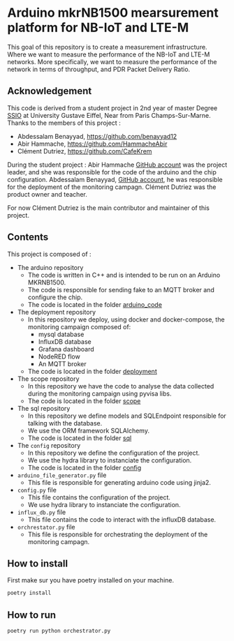 # Arduino mkrNB1500 mearsurement platform for NB-IoT and LTE-M

This goal of this repository is to create a measurement infrastructure. Where we want to measure the performance of the NB-IoT and LTE-M networks.
More specifically, we want to measure the performance of the network in terms of throughput, and PDR Packet Delivery Ratio.

## Acknowledgement

This code is derived from a student project in 2nd year of master Degree [SSIO](https://igm.univ-gustave-eiffel.fr/formations/master-2-systemes-et-services-pour-linternet-des-objets-ssio) at University Gustave Eiffel, Near from Paris Champs-Sur-Marne.
Thanks to the members of this project :
- Abdessalam Benayyad, https://github.com/benayyad12
- Abir Hammache, https://github.com/HammacheAbir
- Clément Dutriez, https://github.com/CafeKrem

During the student project :
Abir Hammache [GitHub account](https://github.com/HammacheAbir) was the project leader, and she was responsible for the code of the arduino and the chip configuration.
Abdessalam Benayyad, [GitHub account](https://github.com/benayyad12), he was responsible for the deployment of the monitoring campagn.
Clément Dutriez was the product owner and teacher.

For now Clément Dutriez is the main contributor and maintainer of this project.

## Contents 

This project is composed of :
- The arduino repository
  - The code is written in C++ and is intended to be run on an Arduino MKRNB1500.
  - The code is responsible for sending fake to an MQTT broker and configure the chip.
  - The code is located in the folder [arduino_code](arduino_code)
- The deployment repository
  - In this repository we deploy, using docker and docker-compose, the monitoring campaign composed of:
    - mysql database
    - InfluxDB database
    - Grafana dashboard
    - NodeRED flow
    - An MQTT broker
  - The code is located in the folder [deployment](deployment)
- The scope repository
  - In this repository we have the code to analyse the data collected during the monitoring campaign using pyvisa libs.
  - The code is located in the folder [scope](scope)
- The sql repository
  - In this repository we define models and SQLEndpoint responsible for talking with the database.
  - We use the ORM framework SQLAlchemy. 
  - The code is located in the folder [sql](sql)
- The `config` repository
  - In this repository we define the configuration of the project.
  - We use the hydra library to instanciate the configuration.
  - The code is located in the folder [config](config)
- `arduino_file_generator.py` file
  - This file is responsible for generating arduino code using jinja2.
- `config.py` file
  - This file contains the configuration of the project.
  - We use hydra library to instanciate the configuration.
- `influx_db.py` file
  - This file contains the code to interact with the influxDB database.
- `orchrestator.py` file
  - This file is responsible for orchestrating the deployment of the monitoring campagn.

## How to install 

First make sur you have poetry installed on your machine.


```bash 
poetry install
```

## How to run 

```bash
poetry run python orchestrator.py
```
